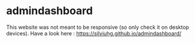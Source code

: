 # admindashboard

This website was not meant to be responsive (so only check it on desktop devices). Have a look here : https://silviuhg.github.io/admindashboard/

